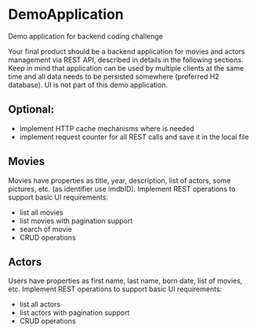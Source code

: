 # DemoApplication
Demo application for backend coding challenge

Your final product should be a backend application for movies and actors management via REST API, described in details in the following sections. Keep in mind that application can be used by multiple clients at the same time and all data needs to be persisted somewhere (preferred H2 database). UI is not part of this demo application.

## Optional:
* implement HTTP cache mechanisms where is needed
* implement request counter for all REST calls and save it in the local file

## Movies
Movies have properties as title, year, description, list of actors, some pictures, etc. (as identifier use imdbID). Implement REST operations to support basic UI requirements:
* list all movies
* list movies with pagination support
* search of movie
* CRUD operations

## Actors
Users have properties as first name, last name, born date, list of movies, etc. Implement REST operations to support basic UI requirements:
* list all actors
* list actors with pagination support
* CRUD operations

